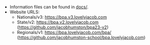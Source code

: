 - Information files can be found in [docs/](src/client/docs/).
- Website URLS:
    - Nationals/v3: https://bpa.v3.lovelyjacob.com
    - State/v2: https://bpa.v2.lovelyjacob.com (https://github.com/jacobhumston/bpa23-v2)
    - Regionals/v1: https://bpa.lovelyjacob.com/bpa/ (https://github.com/jacobhumston-school/bpa.lovelyjacob.com)
